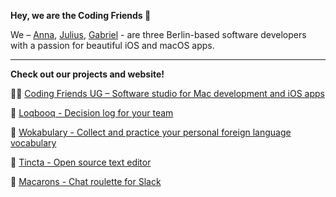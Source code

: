 **Hey, we are the Coding Friends 👋**

We –  [Anna](https://github.com/annaneo), [Julius](https://github.com/jpeinelt), [Gabriel](https://github.com/greimers) -  are three Berlin-based software developers with a passion for beautiful iOS and macOS apps.

---

**Check out our projects and website!**

👩‍💻 [Coding Friends UG – Software studio for Mac development and iOS apps](https://www.coding-friends.com/)

🚀 [Loqbooq - Decision log for your team](https://loqbooq.app)

🤯 [Wokabulary - Collect and practice your personal foreign language vocabulary](https://wokabulary.com)

🐙 [Tincta - Open source text editor](https://codingfriends.github.io/Tincta)

🧁 [Macarons - Chat roulette for Slack](https://macarons-roulette.app)
